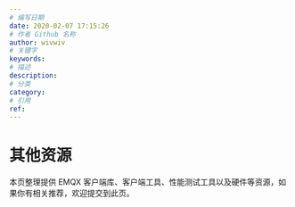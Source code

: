 ```yaml
---
# 编写日期
date: 2020-02-07 17:15:26
# 作者 Github 名称
author: wivwiv
# 关键字
keywords:
# 描述
description:
# 分类
category:
# 引用
ref:
---
```


# 其他资源

本页整理提供 EMQX 客户端库、客户端工具、性能测试工具以及硬件等资源，如果你有相关推荐，欢迎提交到此页。

<Resource />
